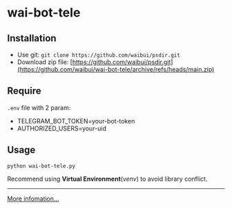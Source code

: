 # wai-bot-tele

## Installation
* Use git: `git clone https://github.com/waibui/psdir.git`
* Download zip file: [https://github.com/waibui/psdir.git](https://github.com/waibui/wai-bot-tele/archive/refs/heads/main.zip)

## Require
`.env` file with 2 param:
* TELEGRAM_BOT_TOKEN=your-bot-token
* AUTHORIZED_USERS=your-uid


## Usage
```shell
python wai-bot-tele.py
```

Recommend using **Virtual Environment**(*venv*) to avoid library conflict.

---

[More infomation...](https://waibui.github.io/2025/04/psdir-web-path-scan-tool/)
